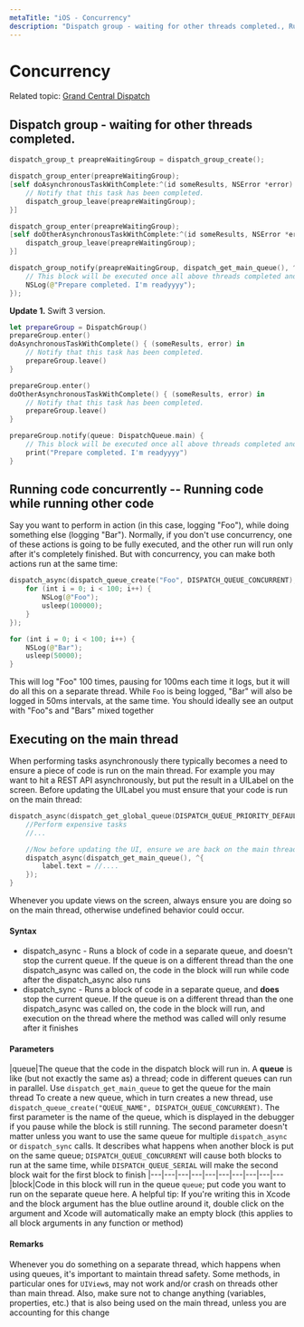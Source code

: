 ```yaml
---
metaTitle: "iOS - Concurrency"
description: "Dispatch group - waiting for other threads completed., Running code concurrently -- Running code while running other code, Executing on the main thread"
---
```


# Concurrency


Related topic: [Grand Central Dispatch](https://stackoverflow.com/documentation/ios/4626/grand-central-dispatch#t=20170217041555082968)



## Dispatch group - waiting for other threads completed.


```swift
dispatch_group_t preapreWaitingGroup = dispatch_group_create();

dispatch_group_enter(preapreWaitingGroup);
[self doAsynchronousTaskWithComplete:^(id someResults, NSError *error) { 
    // Notify that this task has been completed.
    dispatch_group_leave(preapreWaitingGroup);  
}]

dispatch_group_enter(preapreWaitingGroup);
[self doOtherAsynchronousTaskWithComplete:^(id someResults, NSError *error) { 
    dispatch_group_leave(preapreWaitingGroup);  
}]

dispatch_group_notify(preapreWaitingGroup, dispatch_get_main_queue(), ^{
    // This block will be executed once all above threads completed and call dispatch_group_leave
    NSLog(@"Prepare completed. I'm readyyyy");
});

```

**Update 1.** Swift 3 version.

```swift
let prepareGroup = DispatchGroup()
prepareGroup.enter()
doAsynchronousTaskWithComplete() { (someResults, error) in
    // Notify that this task has been completed.
    prepareGroup.leave()
}

prepareGroup.enter()
doOtherAsynchronousTaskWithComplete() { (someResults, error) in
    // Notify that this task has been completed.
    prepareGroup.leave()
}

prepareGroup.notify(queue: DispatchQueue.main) {
    // This block will be executed once all above threads completed and call dispatch_group_leave
    print("Prepare completed. I'm readyyyy")
}

```



## Running code concurrently -- Running code while running other code


Say you want to perform in action (in this case, logging "Foo"), while doing something else (logging "Bar"). Normally, if you don't use concurrency, one of these actions is going to be fully executed, and the other run will run only after it's completely finished. But with concurrency, you can make both actions run at the same time:

```swift
dispatch_async(dispatch_queue_create("Foo", DISPATCH_QUEUE_CONCURRENT), ^{
    for (int i = 0; i < 100; i++) {
        NSLog(@"Foo");
        usleep(100000);
    }
});

for (int i = 0; i < 100; i++) {
    NSLog(@"Bar");
    usleep(50000);
}

```

This will log "Foo" 100 times, pausing for 100ms each time it logs, but it will do all this on a separate thread. While `Foo` is being logged, "Bar" will also be logged in 50ms intervals, at the same time. You should ideally see an output with "Foo"s and "Bars" mixed together



## Executing on the main thread


When performing tasks asynchronously there typically becomes a need to ensure a piece of code is run on the main thread.  For example you may want to hit a REST API asynchronously, but put the result in a UILabel on the screen.  Before updating the UILabel you must ensure that your code is run on the main thread:

```swift
dispatch_async(dispatch_get_global_queue(DISPATCH_QUEUE_PRIORITY_DEFAULT, 0), ^{
    //Perform expensive tasks
    //...

    //Now before updating the UI, ensure we are back on the main thread
    dispatch_async(dispatch_get_main_queue(), ^{
        label.text = //....
    });
}

```

Whenever you update views on the screen, always ensure you are doing so on the main thread, otherwise undefined behavior could occur.



#### Syntax


- dispatch_async - Runs a block of code in a separate queue, and doesn't stop the current queue. If the queue is on a different thread than the one dispatch_async was called on, the code in the block will run while code after the dispatch_async also runs
- dispatch_sync - Runs a block of code in a separate queue, and **does** stop the current queue. If the queue is on a different thread than the one dispatch_async was called on, the code in the block will run, and execution on the thread where the method was called will only resume after it finishes



#### Parameters


|queue|The queue that the code in the dispatch block will run in. A **queue** is like (but not exactly the same as) a thread; code in different queues can run in parallel. Use `dispatch_get_main_queue` to get the queue for the main thread To create a new queue, which in turn creates a new thread, use `dispatch_queue_create("QUEUE_NAME", DISPATCH_QUEUE_CONCURRENT)`. The first parameter is the name of the queue, which is displayed in the debugger if you pause while the block is still running. The second parameter doesn't matter unless you want to use the same queue for multiple `dispatch_async` or `dispatch_sync` calls. It describes what happens when another block is put on the same queue; `DISPATCH_QUEUE_CONCURRENT` will cause both blocks to run at the same time, while `DISPATCH_QUEUE_SERIAL` will make the second block wait for the first block to finish
|---|---|---|---|---|---|---|---|---|---
|block|Code in this block will run in the queue `queue`; put code you want to run on the separate queue here. A helpful tip: If you're writing this in Xcode and the block argument has the blue outline around it, double click on the argument and Xcode will automatically make an empty block (this applies to all block arguments in any function or method)



#### Remarks


Whenever you do something on a separate thread, which happens when using queues, it's important to maintain thread safety. Some methods, in particular ones for `UIView`s, may not work and/or crash on threads other than main thread. Also, make sure not to change anything (variables, properties, etc.) that is also being used on the main thread, unless you are accounting for this change

